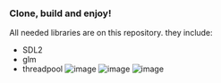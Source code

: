 ### Clone, build and enjoy!
All needed libraries are on this repository. they include:
+ SDL2
+ glm
+ threadpool
![image](https://user-images.githubusercontent.com/91615647/230991079-8bbea53a-29e8-4ed3-86eb-a2ff3e060c68.png)
![image](https://user-images.githubusercontent.com/91615647/230991144-a176d479-4eea-4ae4-87b5-e29542abb4ce.png)
![image](https://user-images.githubusercontent.com/91615647/230991208-07c5933f-9f51-4813-9579-487eedd068c2.png)
